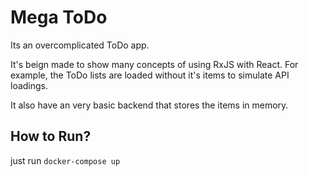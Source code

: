 # Mega ToDo

Its an overcomplicated ToDo app.

It's beign made to show many concepts of using RxJS with React. For example, the ToDo lists are loaded without it's items to simulate API loadings.

It also have an very basic backend that stores the items in memory.

## How to Run?

just run `docker-compose up`
